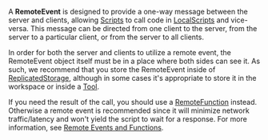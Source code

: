 A **RemoteEvent** is designed to provide a one-way message between the server
and clients, allowing [Scripts](https://create.roblox.com/docs/reference/engine/classes/Script) to call code in
[LocalScripts](https://create.roblox.com/docs/reference/engine/classes/LocalScript) and vice-versa. This message can be directed from
one client to the server, from the server to a particular client, or from the
server to all clients.

In order for both the server and clients to utilize a remote event, the
RemoteEvent object itself must be in a place where both sides can see it. As
such, we recommend that you store the RemoteEvent inside of
[ReplicatedStorage](https://create.roblox.com/docs/reference/engine/classes/ReplicatedStorage), although in some cases it's appropriate to store it in
the workspace or inside a [Tool](https://create.roblox.com/docs/reference/engine/classes/Tool).

If you need the result of the call, you should use a [RemoteFunction](https://create.roblox.com/docs/reference/engine/classes/RemoteFunction) instead.
Otherwise a remote event is recommended since it will minimize network
traffic/latency and won't yield the script to wait for a response. For more
information, see
[Remote Events and Functions](/scripting/networking/remote-events-and-functions).